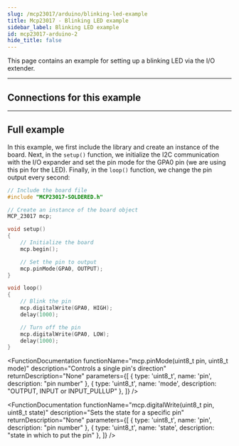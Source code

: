 ```yaml
---
slug: /mcp23017/arduino/blinking-led-example
title: Mcp23017 - Blinking LED example
sidebar_label: Blinking LED example
id: mcp23017-arduino-2
hide_title: false
---
```


This page contains an example for setting up a blinking LED via the I/O extender.

---

## Connections for this example

<CenteredImage src="/img/mcp23017/led_connection.png" width="100%" />

---

## Full example

In this example, we first include the library and create an instance of the board. Next, in the `setup()` function, we initialize the I2C communication with the I/O expander and set the pin mode for the GPA0 pin (we are using this pin for the LED). Finally, in the `loop()` function, we change the pin output every second:

```cpp
// Include the board file
#include "MCP23017-SOLDERED.h"

// Create an instance of the board object
MCP_23017 mcp;

void setup()
{
    // Initialize the board
    mcp.begin();

    // Set the pin to output
    mcp.pinMode(GPA0, OUTPUT);
}

void loop()
{
    // Blink the pin
    mcp.digitalWrite(GPA0, HIGH);
    delay(1000);

    // Turn off the pin
    mcp.digitalWrite(GPA0, LOW);
    delay(1000);
}
```

<FunctionDocumentation
  functionName="mcp.begin()"
  description="Initializes the I/O extender via I2C"
  returnDescription="None"
  parameters={[]}
/>

<FunctionDocumentation
  functionName="mcp.pinMode(uint8_t pin, uint8_t mode)"
  description="Controls a single pin's direction"
  returnDescription="None"
  parameters={[
    { type: 'uint8_t', name: 'pin', description: "pin number" },
    { type: 'uint8_t', name: 'mode', description: "OUTPUT, INPUT or INPUT_PULLUP" },
  ]}
/>

<FunctionDocumentation
  functionName="mcp.digitalWrite(uint8_t pin, uint8_t state)"
  description="Sets the state for a specific pin"
  returnDescription="None"
  parameters={[
    { type: 'uint8_t', name: 'pin', description: "pin number" },
    { type: 'uint8_t', name: 'state', description: "state in which to put the pin" },
  ]}
/>